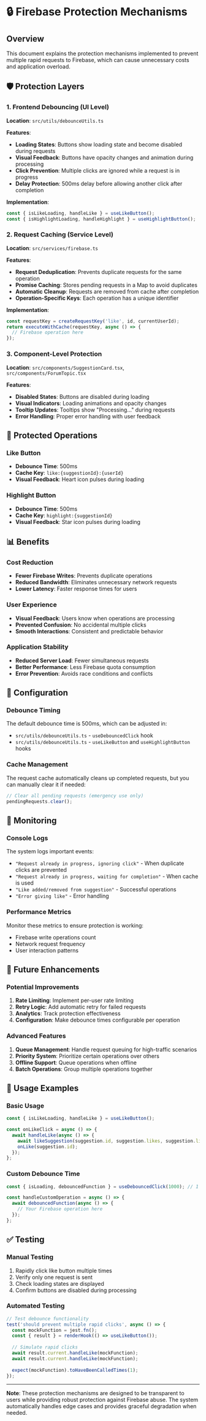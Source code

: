# 🔒 Firebase Protection Mechanisms

## Overview
This document explains the protection mechanisms implemented to prevent multiple rapid requests to Firebase, which can cause unnecessary costs and application overload.

## 🛡️ Protection Layers

### 1. Frontend Debouncing (UI Level)
**Location**: `src/utils/debounceUtils.ts`

**Features**:
- **Loading States**: Buttons show loading state and become disabled during requests
- **Visual Feedback**: Buttons have opacity changes and animation during processing
- **Click Prevention**: Multiple clicks are ignored while a request is in progress
- **Delay Protection**: 500ms delay before allowing another click after completion

**Implementation**:
```typescript
const { isLikeLoading, handleLike } = useLikeButton();
const { isHighlightLoading, handleHighlight } = useHighlightButton();
```

### 2. Request Caching (Service Level)
**Location**: `src/services/firebase.ts`

**Features**:
- **Request Deduplication**: Prevents duplicate requests for the same operation
- **Promise Caching**: Stores pending requests in a Map to avoid duplicates
- **Automatic Cleanup**: Requests are removed from cache after completion
- **Operation-Specific Keys**: Each operation has a unique identifier

**Implementation**:
```typescript
const requestKey = createRequestKey('like', id, currentUserId);
return executeWithCache(requestKey, async () => {
  // Firebase operation here
});
```

### 3. Component-Level Protection
**Location**: `src/components/SuggestionCard.tsx`, `src/components/ForumTopic.tsx`

**Features**:
- **Disabled States**: Buttons are disabled during loading
- **Visual Indicators**: Loading animations and opacity changes
- **Tooltip Updates**: Tooltips show "Processing..." during requests
- **Error Handling**: Proper error handling with user feedback

## 🎯 Protected Operations

### Like Button
- **Debounce Time**: 500ms
- **Cache Key**: `like:{suggestionId}:{userId}`
- **Visual Feedback**: Heart icon pulses during loading

### Highlight Button
- **Debounce Time**: 500ms
- **Cache Key**: `highlight:{suggestionId}`
- **Visual Feedback**: Star icon pulses during loading

## 📊 Benefits

### Cost Reduction
- **Fewer Firebase Writes**: Prevents duplicate operations
- **Reduced Bandwidth**: Eliminates unnecessary network requests
- **Lower Latency**: Faster response times for users

### User Experience
- **Visual Feedback**: Users know when operations are processing
- **Prevented Confusion**: No accidental multiple clicks
- **Smooth Interactions**: Consistent and predictable behavior

### Application Stability
- **Reduced Server Load**: Fewer simultaneous requests
- **Better Performance**: Less Firebase quota consumption
- **Error Prevention**: Avoids race conditions and conflicts

## 🔧 Configuration

### Debounce Timing
The default debounce time is 500ms, which can be adjusted in:
- `src/utils/debounceUtils.ts` - `useDebouncedClick` hook
- `src/utils/debounceUtils.ts` - `useLikeButton` and `useHighlightButton` hooks

### Cache Management
The request cache automatically cleans up completed requests, but you can manually clear it if needed:
```typescript
// Clear all pending requests (emergency use only)
pendingRequests.clear();
```

## 🚨 Monitoring

### Console Logs
The system logs important events:
- `"Request already in progress, ignoring click"` - When duplicate clicks are prevented
- `"Request already in progress, waiting for completion"` - When cache is used
- `"Like added/removed from suggestion"` - Successful operations
- `"Error giving like"` - Error handling

### Performance Metrics
Monitor these metrics to ensure protection is working:
- Firebase write operations count
- Network request frequency
- User interaction patterns

## 🔄 Future Enhancements

### Potential Improvements
1. **Rate Limiting**: Implement per-user rate limiting
2. **Retry Logic**: Add automatic retry for failed requests
3. **Analytics**: Track protection effectiveness
4. **Configuration**: Make debounce times configurable per operation

### Advanced Features
1. **Queue Management**: Handle request queuing for high-traffic scenarios
2. **Priority System**: Prioritize certain operations over others
3. **Offline Support**: Queue operations when offline
4. **Batch Operations**: Group multiple operations together

## 📝 Usage Examples

### Basic Usage
```typescript
const { isLikeLoading, handleLike } = useLikeButton();

const onLikeClick = async () => {
  await handleLike(async () => {
    await likeSuggestion(suggestion.id, suggestion.likes, suggestion.likedBy);
    onLike(suggestion.id);
  });
};
```

### Custom Debounce Time
```typescript
const { isLoading, debouncedFunction } = useDebouncedClick(1000); // 1 second

const handleCustomOperation = async () => {
  await debouncedFunction(async () => {
    // Your Firebase operation here
  });
};
```

## ✅ Testing

### Manual Testing
1. Rapidly click like button multiple times
2. Verify only one request is sent
3. Check loading states are displayed
4. Confirm buttons are disabled during processing

### Automated Testing
```typescript
// Test debounce functionality
test('should prevent multiple rapid clicks', async () => {
  const mockFunction = jest.fn();
  const { result } = renderHook(() => useLikeButton());
  
  // Simulate rapid clicks
  await result.current.handleLike(mockFunction);
  await result.current.handleLike(mockFunction);
  
  expect(mockFunction).toHaveBeenCalledTimes(1);
});
```

---

**Note**: These protection mechanisms are designed to be transparent to users while providing robust protection against Firebase abuse. The system automatically handles edge cases and provides graceful degradation when needed. 